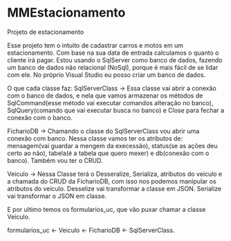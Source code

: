 # MMEstacionamento
Projeto de estacionamento

Esse projeto tem o intuito de cadastrar carros e motos em um estacionamento. Com base na sua data de entrada calculamos o quanto o cliente irá pagar.
Estou usando o SqlServer como banco de dados, fazendo um banco de dados não relacional (NoSql), porque é mais fácil de se lidar com ele. No próprio Visual Studio eu posso
criar um banco de dados.

O que cada classe faz:
  SqlServerClass -> Essa classe vai abrir a conexão com o banco de dados, e nela que vamos armazenar os métodos de SqlCommand(esse método vai executar comandos 
alteração no banco), SqlQuery(comando que vai executar busca no banco) e Close para fechar a conexão com o banco.
  
  FicharioDB -> Chamando o classe do SqlServerClass vou abrir uma conexão com banco. Nessa classe vamos ter os atributos de: mensagem(vai guardar a mengem da execessão),
  status(se as ações deu certo ao não), tabela(é a tabela que quero mexer) e db(conexão com o banco). Também vou ter o CRUD.
  
  Veiculo -> Nessa Classe terá o Desseralize, Serializa, atributos do veículo e a chamada do CRUD da FicharioDB, com isso nos podemos manipular os atributos do veículo.
Desselize vai transformar a classe em JSON.
Serialize vai transformar o JSON em classe.

  E por ultimo temos os formularios_uc, que vão puxar chamar a classe Veiculo.
  
  formularios_uc <- Veiculo <- FicharioDB <- SqlServerClass.
  
